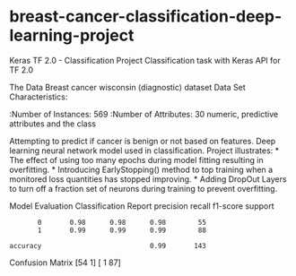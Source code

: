 # breast-cancer-classification-deep-learning-project

Keras TF 2.0 - Classification Project
Classification task with Keras API for TF 2.0

The Data
Breast cancer wisconsin (diagnostic) dataset
Data Set Characteristics:

:Number of Instances: 569
:Number of Attributes: 30 numeric, predictive attributes and the class

Attempting to predict if cancer is benign or not based on features. 
Deep learning neural network model used in classification.
Project illustrates:
      * The effect of using too many epochs during model fitting resulting in overfitting.
      * Introducing EarlyStopping() method to top training when a monitored loss quantities has stopped improving.
      * Adding DropOut Layers to turn off a fraction set of neurons during training to prevent overfitting. 

Model Evaluation 
Classification Report
          precision    recall  f1-score   support

           0       0.98      0.98      0.98        55
           1       0.99      0.99      0.99        88

    accuracy                           0.99       143


Confusion Matrix
                     [54  1]
                     [ 1 87]
